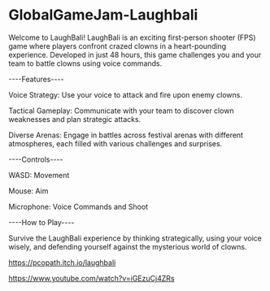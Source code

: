 # GlobalGameJam-Laughbali
Welcome to LaughBali!
LaughBali is an exciting first-person shooter (FPS) game where players confront crazed clowns in a heart-pounding experience. Developed in just 48 hours, this game challenges you and your team to battle clowns using voice commands.

----Features----

Voice Strategy: Use your voice to attack and fire upon enemy clowns.

Tactical Gameplay: Communicate with your team to discover clown weaknesses and plan strategic attacks.

Diverse Arenas: Engage in battles across festival arenas with different atmospheres, each filled with various challenges and surprises.


----Controls----

WASD: Movement

Mouse: Aim

Microphone: Voice Commands and Shoot


----How to Play----

Survive the LaughBali experience by thinking strategically, using your voice wisely, and defending yourself against the mysterious world of clowns.

https://pcopath.itch.io/laughbali

https://www.youtube.com/watch?v=iGEzuCj4ZRs
